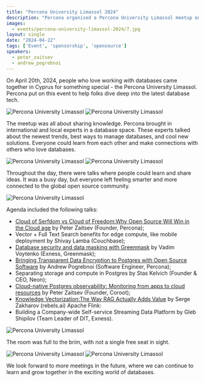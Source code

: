 ```yaml
---
title: "Percona University Limassol 2024"
description: "Percona organised a Percona University Limassol meetup on Cyprus at April 20th, 2024."
images:
  - events/percona-university-limassol-2024/7.jpg
layout: single
date: "2024-04-22"
tags: ['Event', 'sponsorship', 'opensource']
speakers:
  - peter_zaitsev
  - andrew_pogrebnoi
---
```

On April 20th, 2024, people who love working with databases came together in Cyprus for something special - the Percona University Limassol. Percona put on this event to help folks dive deep into the latest database tech.

![Percona University Limassol](/events/percona-university-limassol-2024/1.jpg)
![Percona University Limassol](/events/percona-university-limassol-2024/3.jpg)

The meetup was all about sharing knowledge. Percona brought in international and local experts in a database space. These experts talked about the newest trends, best ways to manage databases, and cool new solutions. Everyone could learn from each other and make connections with others who love databases.

![Percona University Limassol](/events/percona-university-limassol-2024/2.jpg)
![Percona University Limassol](/events/percona-university-limassol-2024/4.jpg)

Throughout the day, there were talks where people could learn and share ideas. It was a busy day, but everyone left feeling smarter and more connected to the global open source community.

![Percona University Limassol](/events/percona-university-limassol-2024/5.jpg)

Agenda included the following talks:

- [Cloud of Serfdom vs Cloud of Freedom:Why Open Source Will Win in the Cloud age](https://drive.google.com/file/d/1AZyt6g5w6Vy3jHUSYBgUzFd_8QwYwoyA/view?usp=sharing) by Peter Zaitsev (Founder, Percona);
- Vector + Full Text Search benefits for edge compute, like mobile deployment by Shivay Lamba (Couchbase);
- [Database security and data masking with Greenmask](https://drive.google.com/file/d/1YxKhQm3Z2yOYfgmddxTXdO0zj-IkVqzb/view?usp=sharing) by Vadim Voytenko (Exness, Greenmask);
- [Bringing Transparent Data Encryption to Postgres with Open Source Software](https://drive.google.com/file/d/1Eo5nazlKhVlgASrzAEbLS5aOSSPWtMSk/view?usp=sharing) by Andrew Pogrebnoi (Software Engineer, Percona);
- Separating storage and compute in Postgres by Stas Kelvich (Founder & CEO, Neon);
- [Cloud-native Postgres observability: Monitoring from apps to cloud resources](https://drive.google.com/file/d/1Do-rcCh2PgaohG4p9-21G4nDwPIEJjtS/view?usp=sharing) by Peter Zaitsev (Founder, Coroot);
- [Knowledge Vectorization:The Way RAG Actually Adds Value](https://drive.google.com/file/d/1QTrY9Rf2wMD2VwpbL9uMhP2Mc8PmD84K/view?usp=sharing) by Serge Zakharov (rebels.ai)
Apache Flink: 
- Building a Company-wide Self-service Streaming Data Platform by Gleb Shipilov (Team Leader of DIT, Exness).

![Percona University Limassol](/events/percona-university-limassol-2024/6.jpg)

The room was full to the brim, with not a single free seat in sight.

![Percona University Limassol](/events/percona-university-limassol-2024/8.jpg)
![Percona University Limassol](/events/percona-university-limassol-2024/9.jpg)

We look forward to more meetings in the future, where we can continue to learn and grow together in the exciting world of databases.